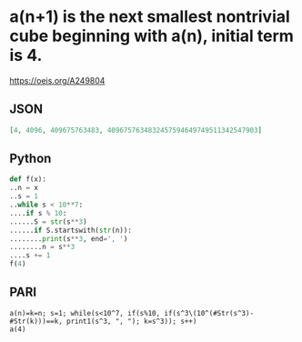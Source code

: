 # a\(n\+1\) is the next smallest nontrivial cube beginning with a\(n\), initial term is 4\.
https://oeis.org/A249804
## JSON
```JSON
[4, 4096, 409675763483, 4096757634832457594649749511342547903]
```
## Python
```Python
def f(x):
..n = x
..s = 1
..while s < 10**7:
....if s % 10:
......S = str(s**3)
......if S.startswith(str(n)):
........print(s**3, end=', ')
........n = s**3
....s += 1
f(4)
```
## PARI
```PARI
a(n)=k=n; s=1; while(s<10^7, if(s%10, if(s^3\(10^(#Str(s^3)-#Str(k)))==k, print1(s^3, ", "); k=s^3)); s++)
a(4)
```
